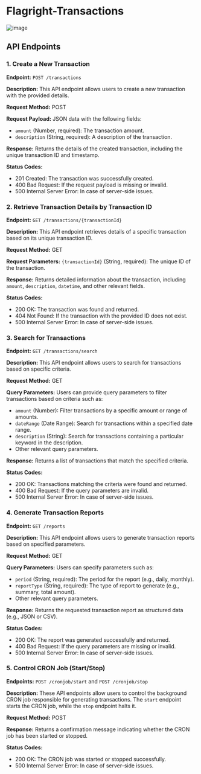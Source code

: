 # Flagright-Transactions

![image](https://github.com/KingSlayr/Flagright-Transactions/assets/55028717/a2c86d30-9954-4888-99c1-eb3806369897)


<h2>API Endpoints</h2>

<h3>1. Create a New Transaction</h3>
<p><strong>Endpoint:</strong> <code>POST /transactions</code></p>
<p><strong>Description:</strong> This API endpoint allows users to create a new transaction with the provided details.</p>
<p><strong>Request Method:</strong> POST</p>
<p><strong>Request Payload:</strong> JSON data with the following fields:</p>
<ul>
  <li><code>amount</code> (Number, required): The transaction amount.</li>
  <li><code>description</code> (String, required): A description of the transaction.</li>
</ul>
<p><strong>Response:</strong> Returns the details of the created transaction, including the unique transaction ID and timestamp.</p>
<p><strong>Status Codes:</strong></p>
<ul>
  <li>201 Created: The transaction was successfully created.</li>
  <li>400 Bad Request: If the request payload is missing or invalid.</li>
  <li>500 Internal Server Error: In case of server-side issues.</li>
</ul>

<h3>2. Retrieve Transaction Details by Transaction ID</h3>
<p><strong>Endpoint:</strong> <code>GET /transactions/{transactionId}</code></p>
<p><strong>Description:</strong> This API endpoint retrieves details of a specific transaction based on its unique transaction ID.</p>
<p><strong>Request Method:</strong> GET</p>
<p><strong>Request Parameters:</strong> <code>{transactionId}</code> (String, required): The unique ID of the transaction.</p>
<p><strong>Response:</strong> Returns detailed information about the transaction, including <code>amount</code>, <code>description</code>, <code>datetime</code>, and other relevant fields.</p>
<p><strong>Status Codes:</strong></p>
<ul>
  <li>200 OK: The transaction was found and returned.</li>
  <li>404 Not Found: If the transaction with the provided ID does not exist.</li>
  <li>500 Internal Server Error: In case of server-side issues.</li>
</ul>
<h3>3. Search for Transactions</h3>
<p><strong>Endpoint:</strong> <code>GET /transactions/search</code></p>
<p><strong>Description:</strong> This API endpoint allows users to search for transactions based on specific criteria.</p>
<p><strong>Request Method:</strong> GET</p>
<p><strong>Query Parameters:</strong> Users can provide query parameters to filter transactions based on criteria such as:</p>
<ul>
  <li><code>amount</code> (Number): Filter transactions by a specific amount or range of amounts.</li>
  <li><code>dateRange</code> (Date Range): Search for transactions within a specified date range.</li>
  <li><code>description</code> (String): Search for transactions containing a particular keyword in the description.</li>
  <li>Other relevant query parameters.</li>
</ul>
<p><strong>Response:</strong> Returns a list of transactions that match the specified criteria.</p>
<p><strong>Status Codes:</strong></p>
<ul>
  <li>200 OK: Transactions matching the criteria were found and returned.</li>
  <li>400 Bad Request: If the query parameters are invalid.</li>
  <li>500 Internal Server Error: In case of server-side issues.</li>
</ul>

<h3>4. Generate Transaction Reports</h3>
<p><strong>Endpoint:</strong> <code>GET /reports</code></p>
<p><strong>Description:</strong> This API endpoint allows users to generate transaction reports based on specified parameters.</p>
<p><strong>Request Method:</strong> GET</p>
<p><strong>Query Parameters:</strong> Users can specify parameters such as:</p>
<ul>
  <li><code>period</code> (String, required): The period for the report (e.g., daily, monthly).</li>
  <li><code>reportType</code> (String, required): The type of report to generate (e.g., summary, total amount).</li>
  <li>Other relevant query parameters.</li>
</ul>
<p><strong>Response:</strong> Returns the requested transaction report as structured data (e.g., JSON or CSV).</p>
<p><strong>Status Codes:</strong></p>
<ul>
  <li>200 OK: The report was generated successfully and returned.</li>
  <li>400 Bad Request: If the query parameters are missing or invalid.</li>
  <li>500 Internal Server Error: In case of server-side issues.</li>
</ul>

<h3>5. Control CRON Job (Start/Stop)</h3>
<p><strong>Endpoints:</strong> <code>POST /cronjob/start</code> and <code>POST /cronjob/stop</code></p>
<p><strong>Description:</strong> These API endpoints allow users to control the background CRON job responsible for generating transactions. The <code>start</code> endpoint starts the CRON job, while the <code>stop</code> endpoint halts it.</p>
<p><strong>Request Method:</strong> POST</p>
<p><strong>Response:</strong> Returns a confirmation message indicating whether the CRON job has been started or stopped.</p>
<p><strong>Status Codes:</strong></p>
<ul>
  <li>200 OK: The CRON job was started or stopped successfully.</li>
  <li>500 Internal Server Error: In case of server-side issues.</li>
</ul>


